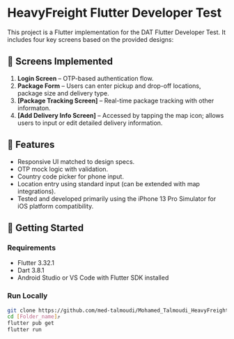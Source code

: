 # HeavyFreight Flutter Developer Test 

This project is a Flutter implementation for the DAT Flutter Developer Test. It includes four key screens based on the provided designs:

## 📱 Screens Implemented

1. **Login Screen** – OTP-based authentication flow.
2. **Package Form** – Users can enter pickup and drop-off locations, package size and delivery type.
3. **[Package Tracking Screen]** – Real-time package tracking with other informaton.
4. **[Add Delivery Info Screen]** – Accessed by tapping the map icon; allows users to input or edit detailed delivery information.

## 🔧 Features

- Responsive UI matched to design specs.
- OTP mock logic with validation.
- Country code picker for phone input.
- Location entry using standard input (can be extended with map integrations).
- Tested and developed primarily using the iPhone 13 Pro Simulator for iOS platform compatibility.




## 🚀 Getting Started

### Requirements

- Flutter 3.32.1
- Dart 3.8.1
- Android Studio or VS Code with Flutter SDK installed

### Run Locally

```bash
git clone https://github.com/med-talmoudi/Mohamed_Talmoudi_HeavyFreight_Flutter_Test.git
cd [Folder_name]⤴️
flutter pub get
flutter run

